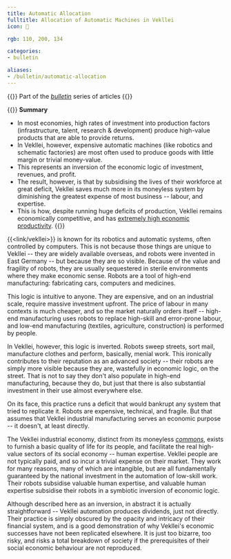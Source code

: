 ```yaml
---
title: Automatic Allocation
fulltitle: Allocation of Automatic Machines in Vekllei
icon: 💸

rgb: 110, 200, 134

categories:
- bulletin

aliases:
- /bulletin/automatic-allocation
---
```

{{<note series>}}
Part of the *[bulletin](/bulletin/)* series of articles
{{</note>}}

{{<note>}}
**Summary**

* In most economies, high rates of investment into production factors (infrastructure, talent, research & development) produce high-value products that are able to provide returns.
* In Vekllei, however, expensive automatic machines (like robotics and schematic factories) are most often used to produce goods with little margin or trivial money-value.
* This represents an inversion of the economic logic of investment, revenues, and profit.
* The result, however, is that by subsidising the lives of their workforce at great deficit, Vekllei saves much more in its moneyless system by diminishing the greatest expense of most business -- labour, and expertise.
* This is how, despite running huge deficits of production, Vekllei remains economically competitive, and has [extremely high economic productivity](/bulletin/productivity/).
{{</note>}}

{{<link/vekllei>}} is known for its robotics and automatic systems, often controlled by computers. This is not because those things are unique to Vekllei -- they are widely available overseas, and robots were invented in East Germany -- but because they are so visible. Because of the value and fragility of robots, they are usually sequestered in sterile environments where they make economic sense. Robots are a tool of high-end manufacturing: fabricating cars, computers and medicines.

This logic is intuitive to anyone. They are expensive, and on an industrial scale, require massive investment upfront. The price of labour in many contexts is much cheaper, and so the market naturally orders itself -- high-end manufacturing uses robots to replace high-skill and error-prone labour, and low-end manufacturing (textiles, agriculture, construction) is performed by people.

In Vekllei, however, this logic is inverted. Robots sweep streets, sort mail, manufacture clothes and perform, basically, menial work. This ironically contributes to their reputation as an advanced society -- their robots are simply more visible because they are, wastefully in economic logic, on the street. That is not to say they don't also populate in high-end manufacturing, because they do, but just that there is also substantial investment in their use almost everywhere else.

On its face, this practice runs a deficit that would bankrupt any system that tried to replicate it. Robots are expensive, technical, and fragile. But that assumes that Vekllei industrial manufacturing serves an economic purpose -- it doesn't, at least directly.

The Vekllei industrial economy, distinct from its moneyless [*commons*](/social-economy/), exists to furnish a basic quality of life for its people, and facilitate the real high-value sectors of its social economy -- human expertise. Vekllei people are not typically paid, and so incur a trivial expense on their market. They work for many reasons, many of which are intangible, but are all fundamentally guaranteed by the national investment in the automation of low-skill work. Their robots subsidise valuable human expertise, and valuable human expertise subsidise their robots in a symbiotic inversion of economic logic.

Although described here as an inversion, in abstract it is actually straightforward -- Vekllei automation produces dividends, just not directly. Their practice is simply obscured by the opacity and intricacy of their financial system, and is a good demonstration of why Vekllei's economic successes have not been replicated elsewhere. It is just too bizarre, too risky, and risks a total breakdown of society if the prerequisites of their social economic behaviour are not reproduced.